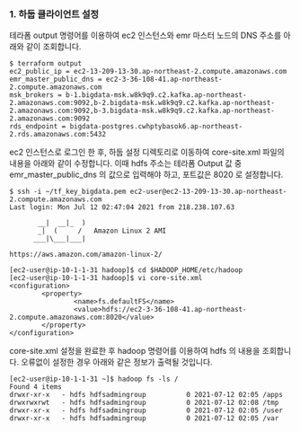 ### 1. 하둡 클라이언트 설정 ###

테라폼 output 명령어를 이용하여 ec2 인스턴스와 emr 마스터 노드의 DNS 주소를 아래와 같이 조회합니다. 
```
$ terraform output
ec2_public_ip = ec2-13-209-13-30.ap-northeast-2.compute.amazonaws.com
emr_master_public_dns = ec2-3-36-108-41.ap-northeast-2.compute.amazonaws.com
msk_brokers = b-1.bigdata-msk.w8k9q9.c2.kafka.ap-northeast-2.amazonaws.com:9092,b-2.bigdata-msk.w8k9q9.c2.kafka.ap-northeast-2.amazonaws.com:9092,b-3.bigdata-msk.w8k9q9.c2.kafka.ap-northeast-2.amazonaws.com:9092
rds_endpoint = bigdata-postgres.cwhptybasok6.ap-northeast-2.rds.amazonaws.com:5432
```



ec2 인스턴스로 로그인 한 후, 하둡 설정 디렉토리로 이동하여 core-site.xml 파일의 내용을 아래와 같이 수정합니다. 이때
hdfs 주소는 테라폼 Output 값 중 emr_master_public_dns 의 값으로 입력해야 하고, 포트값은 8020 로 설정합니다.   

```
$ ssh -i ~/tf_key_bigdata.pem ec2-user@ec2-13-209-13-30.ap-northeast-2.compute.amazonaws.com
Last login: Mon Jul 12 02:47:04 2021 from 218.238.107.63

       __|  __|_  )
       _|  (     /   Amazon Linux 2 AMI
      ___|\___|___|

https://aws.amazon.com/amazon-linux-2/

[ec2-user@ip-10-1-1-31 hadoop]$ cd $HADOOP_HOME/etc/hadoop
[ec2-user@ip-10-1-1-31 hadoop]$ vi core-site.xml
<configuration>
        <property>
                <name>fs.defaultFS</name>
                <value>hdfs://ec2-3-36-108-41.ap-northeast-2.compute.amazonaws.com:8020</value>
        </property>
</configuration>
```

core-site.xml 설정을 완료한 후 hadoop 명령어를 이용하여 hdfs 의 내용을 조회합니다. 오류없이 설정한 경우 아래와 같은 정보가 출력될 것입니다. 
```
[ec2-user@ip-10-1-1-31 ~]$ hadoop fs -ls /
Found 4 items
drwxr-xr-x   - hdfs hdfsadmingroup          0 2021-07-12 02:05 /apps
drwxrwxrwt   - hdfs hdfsadmingroup          0 2021-07-12 02:08 /tmp
drwxr-xr-x   - hdfs hdfsadmingroup          0 2021-07-12 02:05 /user
drwxr-xr-x   - hdfs hdfsadmingroup          0 2021-07-12 02:05 /var
```
